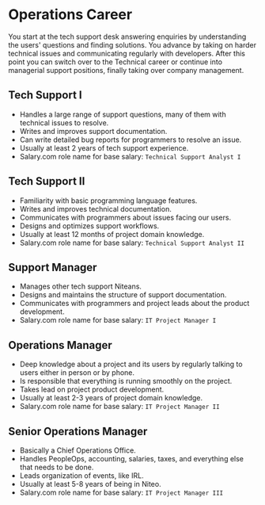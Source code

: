 # Operations Career

You start at the tech support desk answering enquiries by understanding the users' questions and finding solutions. You advance by taking on harder technical issues and communicating regularly with developers. After this point you can switch over to the Technical career or continue into managerial support positions, finally taking over company management.

## Tech Support I

* Handles a large range of support questions, many of them with technical issues to resolve.
* Writes and improves support documentation.
* Can write detailed bug reports for programmers to resolve an issue.
* Usually at least 2 years of tech support experience.
* Salary.com role name for base salary: `Technical Support Analyst I`

## Tech Support II

* Familiarity with basic programming language features.
* Writes and improves technical documentation.
* Communicates with programmers about issues facing our users.
* Designs and optimizes support workflows.
* Usually at least 12 months of project domain knowledge.
* Salary.com role name for base salary: `Technical Support Analyst II`

## Support Manager

* Manages other tech support Niteans.
* Designs and maintains the structure of support documentation.
* Communicates with programmers and project leads about the product development.
* Salary.com role name for base salary: `IT Project Manager I`

## Operations Manager

* Deep knowledge about a project and its users by regularly talking to users either in person or by phone. 
* Is responsible that everything is running smoothly on the project.
* Takes lead on project product development.
* Usually at least 2-3 years of project domain knowledge.
* Salary.com role name for base salary: `IT Project Manager II`

## Senior Operations Manager

* Basically a Chief Operations Office.
* Handles PeopleOps, accounting, salaries, taxes, and everything else that needs to be done.
* Leads organization of events, like IRL. 
* Usually at least 5-8 years of being in Niteo.
* Salary.com role name for base salary: `IT Project Manager III`

